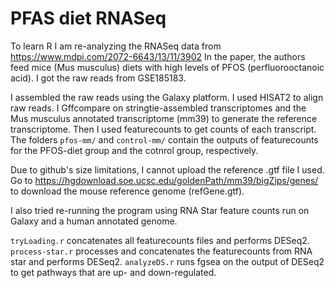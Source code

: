 # PFAS diet RNASeq

To learn R I am re-analyzing the RNASeq data from https://www.mdpi.com/2072-6643/13/11/3902
In the paper, the authors feed mice (Mus musculus) diets with high levels of PFOS (perfluorooctanoic acid).
I got the raw reads from GSE185183. 

I assembled the raw reads using the Galaxy platform. I used HISAT2 to align raw reads. I Gffcompare on stringtie-assembled transcriptomes and the Mus musculus annotated transcriptome (mm39) to generate the reference transcriptome. Then I used featurecounts to get counts of each transcript. The folders `pfos-mm/` and `control-mm/` contain the outputs of featurecounts for the PFOS-diet group and the cotnrol group, respectively. 

Due to github's size limitations, I cannot upload the reference .gtf file I used. Go to https://hgdownload.soe.ucsc.edu/goldenPath/mm39/bigZips/genes/ to download the mouse reference genome (refGene.gtf).

I also tried re-running the program using RNA Star feature counts run on Galaxy and a human annotated genome. 

`tryLoading.r` concatenates all featurecounts files and performs DESeq2. 
`process-star.r` processes and concatenates the featurecounts from RNA star and performs DESeq2.
`analyzeDS.r` runs fgsea on the output of DESeq2 to get pathways that are up- and down-regulated. 

